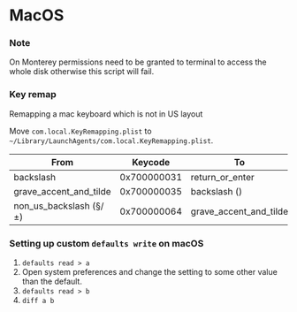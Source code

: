 # MacOS

### Note
On Monterey permissions need to be granted to terminal to access the whole disk
otherwise this script will fail.

### Key remap
Remapping a mac keyboard which is not in US layout

Move `com.local.KeyRemapping.plist` to `~/Library/LaunchAgents/com.local.KeyRemapping.plist`.


| From                   | Keycode     | To                     | Keycode     |
|------------------------|-------------|------------------------|-------------|
| backslash              | 0x700000031 | return_or_enter        | 0x700000028 |
| grave_accent_and_tilde | 0x700000035 | backslash (\)          | 0x700000031 |
| non_us_backslash (§/±) | 0x700000064 | grave_accent_and_tilde | 0x700000035 |

### Setting up custom `defaults write` on macOS
1. `defaults read > a`
2. Open system preferences and change the setting to some other value than the default.
3. `defaults read > b`
4. `diff a b`
